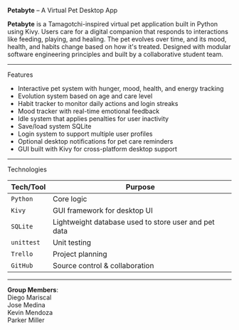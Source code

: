 **Petabyte** – A Virtual Pet Desktop App

**Petabyte** is a Tamagotchi-inspired virtual pet application built in Python using Kivy. Users care for a digital companion that responds to interactions like feeding, playing, and healing. The pet evolves over time, and its mood, health, and habits change based on how it's treated. Designed with modular software engineering principles and built by a collaborative student team.

---

Features

- Interactive pet system with hunger, mood, health, and energy tracking
- Evolution system based on age and care level
- Habit tracker to monitor daily actions and login streaks
- Mood tracker with real-time emotional feedback
- Idle system that applies penalties for user inactivity
- Save/load system SQLite
- Login system to support multiple user profiles
- Optional desktop notifications for pet care reminders
- GUI built with Kivy for cross-platform desktop support

---

Technologies

| Tech/Tool    | Purpose                        |
|--------------|--------------------------------|
| `Python`     | Core logic                     |
| `Kivy`       | GUI framework for desktop UI   |
| `SQLite`     | Lightweight database used to store user and pet data  |
| `unittest`   | Unit testing                   |
| `Trello`     | Project planning               |
| `GitHub`     | Source control & collaboration |

---

**Group Members**:  
Diego Mariscal  
Jose Medina  
Kevin Mendoza  
Parker Miller  
